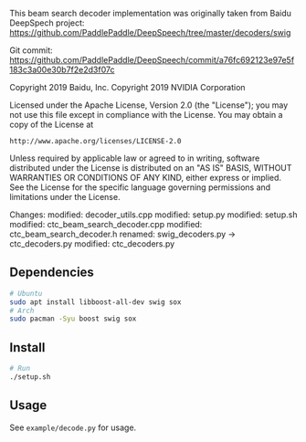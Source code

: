This beam search decoder implementation was originally taken from Baidu DeepSpech project:
https://github.com/PaddlePaddle/DeepSpeech/tree/master/decoders/swig

Git commit: https://github.com/PaddlePaddle/DeepSpeech/commit/a76fc692123e97e5f183c3a00e30b7f2e2d3f07c


Copyright 2019 Baidu, Inc.
Copyright 2019 NVIDIA Corporation

Licensed under the Apache License, Version 2.0 (the "License");
you may not use this file except in compliance with the License.
You may obtain a copy of the License at

    http://www.apache.org/licenses/LICENSE-2.0

Unless required by applicable law or agreed to in writing, software
distributed under the License is distributed on an "AS IS" BASIS,
WITHOUT WARRANTIES OR CONDITIONS OF ANY KIND, either express or implied.
See the License for the specific language governing permissions and
limitations under the License.


Changes:
	modified:   decoder_utils.cpp
        modified:   setup.py
        modified:   setup.sh
	modified:   ctc_beam_search_decoder.cpp
        modified:   ctc_beam_search_decoder.h
         renamed:   swig_decoders.py -> ctc_decoders.py
        modified:   ctc_decoders.py

## Dependencies

```bash
# Ubuntu
sudo apt install libboost-all-dev swig sox
# Arch
sudo pacman -Syu boost swig sox
```

## Install

```bash
# Run
./setup.sh
```

## Usage

See ```example/decode.py``` for usage.
